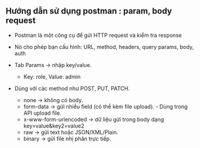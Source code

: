 ## Hướng dẫn sử dụng postman : param, body request

- Postman là một công cụ để gửi HTTP request và kiểm tra response
- Nó cho phép bạn cấu hình: URL, method, headers, query params, body, auth
- Tab Params → nhập key/value.
    - Key: role, Value: admin

- Dùng với các method như POST, PUT, PATCH.
    - none → không có body.
    - form-data → gửi nhiều field (có thể kèm file upload). - Dùng trong API upload file.
    - x-www-form-urlencoded → dữ liệu gửi trong body dạng key=value&key2=value2
    - raw → gửi text hoặc JSON/XML/Plain.
    - binary → gửi file nhị phân trực tiếp.
